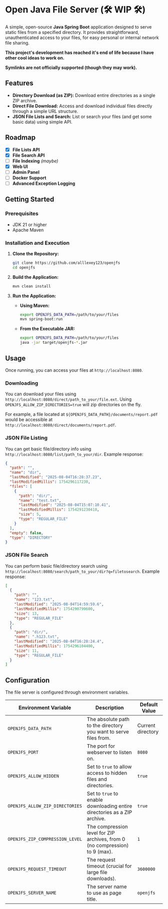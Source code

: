 # Open Java File Server (🛠️ WIP 🛠️)

A simple, open-source **Java Spring Boot** application designed to serve static files from a specified directory. It provides straightforward, unauthenticated access to your files, for easy personal or internal network file sharing.

**This project's development has reached it's end of life because I have other cool ideas to work on.**

**Symlinks are not officially supported (though they may work).**
## Features

*   **Directory Download (as ZIP):** Download entire directories as a single ZIP archive.
*   **Direct File Download:** Access and download individual files directly through a simple URL structure.
*   **JSON File Lists and Search:** List or search your files (and get some basic data) using simple API.

## Roadmap

*   [x] **File Lists API**
*   [x] **File Search API**
*   [ ] **File Indexing** *(maybe)*
*   [x] **Web UI** 
*   [ ] **Admin Panel**
*   [ ] **Docker Support**
*   [ ] **Advanced Exception Logging**

## Getting Started

### Prerequisites

*   JDK 21 or higher
*   Apache Maven

### Installation and Execution

1.  **Clone the Repository:**
    ```bash
    git clone https://github.com/alllexey123/openjfs
    cd openjfs
    ```

2.  **Build the Application:**
    ```bash
    mvn clean install
    ```

3.  **Run the Application:**

    *   **Using Maven:**
        ```bash
        export OPENJFS_DATA_PATH=/path/to/your/files
        mvn spring-boot:run
        ```

    *   **From the Executable JAR:**
        ```bash
        export OPENJFS_DATA_PATH=/path/to/your/files
        java -jar target/openjfs-*.jar
        ```

## Usage
Once running, you can access your files at `http://localhost:8080`. 

### Downloading
You can download your files using `http://localhost:8080/direct/path_to_your/file.ext`. Using `OPENJFS_ALLOW_ZIP_DIRECTORIES=true` will zip directories on the fly.

For example, a file located at `${OPENJFS_DATA_PATH}/documents/report.pdf` would be accessible at `http://localhost:8080/direct/documents/report.pdf`.

### JSON File Listing
You can get basic file/directory info using `http://localhost:8080/list/path_to_your/dir`.
Example response: 
```json
{
  "path": "",
  "name": "dir",
  "lastModified": "2025-08-04T16:28:37.23",
  "lastModifiedMillis": 1754296117230,
  "files": [
    {
      "path": "dir/",
      "name": "test.txt",
      "lastModified": "2025-08-04T15:07:10.41",
      "lastModifiedMillis": 1754291230410,
      "size": 5,
      "type": "REGULAR_FILE"
    }
  ],
  "empty": false,
  "type": "DIRECTORY"
}
```

### JSON File Search
You can perform basic file/directory search using `http://localhost:8080/search/path_to_your/dir?q=filetosearch`.
Example response:
```json
[
  {
    "path": "",
    "name": "123.txt",
    "lastModified": "2025-08-04T14:59:59.6",
    "lastModifiedMillis": 1754290799600,
    "size": 13,
    "type": "REGULAR_FILE"
  },
  {
    "path": "dir/",
    "name": ".h123.txt",
    "lastModified": "2025-08-04T16:28:24.4",
    "lastModifiedMillis": 1754296104400,
    "size": 11,
    "type": "REGULAR_FILE"
  }
]
```

## Configuration

The file server is configured through environment variables.

| Environment Variable            | Description                                                                 | Default Value     |
|---------------------------------|-----------------------------------------------------------------------------|-------------------|
| `OPENJFS_DATA_PATH`             | The absolute path to the directory you want to serve files from.            | Current directory |
| `OPENJFS_PORT`                  | The port for webserver to listen on.                                        | `8080`            |
| `OPENJFS_ALLOW_HIDDEN`          | Set to `true` to allow access to hidden files and directories.              | `true`            |
| `OPENJFS_ALLOW_ZIP_DIRECTORIES` | Set to `true` to enable downloading entire directories as a ZIP archive.    | `true`            |
| `OPENJFS_ZIP_COMPRESSION_LEVEL` | The compression level for ZIP archives, from 0 (no compression) to 9 (max). | `1`               |
| `OPENJFS_REQUEST_TIMEOUT`       | The request timeout (crucial for large file downloads).                     | `3600000`         |
| `OPENJFS_SERVER_NAME`           | The server name to use as page title.                                       | `openjfs`         |

